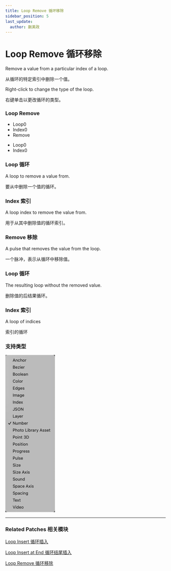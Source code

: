 ```yaml
---
title: Loop Remove 循环移除
sidebar_position: 5
last_update:
  author: 蒯美政
---
```


# Loop Remove 循环移除

Remove a value from a particular index of a loop.

从循环的特定索引中删除一个值。

Right-click to change the type of the loop.

右键单击以更改循环的类型。

<div className="patch-container">
    <div className="patch loop">
        <h3>Loop Remove</h3>
        <ul className="inputs">
            <li>Loop<span>0</span></li>
            <li>Index<span>0</span></li>
            <li>Remove<span className="patch-pulse-preview"><span className="dot"></span></span></li>
        </ul>
        <ul className="outputs">
            <li>Loop<span>0</span></li>
            <li>Index<span>0</span></li>
        </ul>
    </div>
</div>

### Loop 循环

A loop to remove a value from.

要从中删除一个值的循环。

### Index 索引

A loop index to remove the value from.

用于从其中删除值的循环索引。

### Remove 移除

A pulse that removes the value from the loop.

一个脉冲，表示从循环中移除值。

### Loop 循环

The resulting loop without the removed value.

删除值的后结果循环。

### Index 索引

A loop of indices

索引的循环

### 支持类型

![Image](./../../../static/img/docs/Loops/loop-remove-item.png)

---

### Related Patches 相关模块

[Loop Insert 循环插入](./Loop%20Insert.md)

[Loop Insert at End 循环结尾插入](./Loop%20Insert%20at%20End.md)

[Loop Remove 循环移除](./Loop%20Remove.md)
